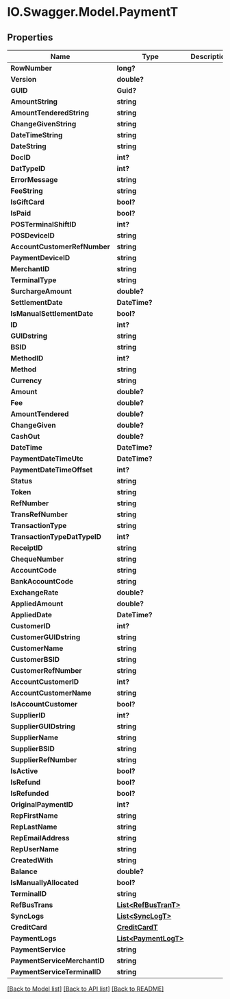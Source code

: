 # IO.Swagger.Model.PaymentT
## Properties

Name | Type | Description | Notes
------------ | ------------- | ------------- | -------------
**RowNumber** | **long?** |  | [optional] 
**Version** | **double?** |  | [optional] 
**GUID** | **Guid?** |  | [optional] 
**AmountString** | **string** |  | [optional] 
**AmountTenderedString** | **string** |  | [optional] 
**ChangeGivenString** | **string** |  | [optional] 
**DateTimeString** | **string** |  | [optional] 
**DateString** | **string** |  | [optional] 
**DocID** | **int?** |  | [optional] 
**DatTypeID** | **int?** |  | [optional] 
**ErrorMessage** | **string** |  | [optional] 
**FeeString** | **string** |  | [optional] 
**IsGiftCard** | **bool?** |  | [optional] 
**IsPaid** | **bool?** |  | [optional] 
**POSTerminalShiftID** | **int?** |  | [optional] 
**POSDeviceID** | **string** |  | [optional] 
**AccountCustomerRefNumber** | **string** |  | [optional] 
**PaymentDeviceID** | **string** |  | [optional] 
**MerchantID** | **string** |  | [optional] 
**TerminalType** | **string** |  | [optional] 
**SurchargeAmount** | **double?** |  | [optional] 
**SettlementDate** | **DateTime?** |  | [optional] 
**IsManualSettlementDate** | **bool?** |  | [optional] 
**ID** | **int?** |  | [optional] 
**GUIDstring** | **string** |  | [optional] 
**BSID** | **string** |  | [optional] 
**MethodID** | **int?** |  | [optional] 
**Method** | **string** |  | [optional] 
**Currency** | **string** |  | [optional] 
**Amount** | **double?** |  | [optional] 
**Fee** | **double?** |  | [optional] 
**AmountTendered** | **double?** |  | [optional] 
**ChangeGiven** | **double?** |  | [optional] 
**CashOut** | **double?** |  | [optional] 
**DateTime** | **DateTime?** |  | [optional] 
**PaymentDateTimeUtc** | **DateTime?** |  | [optional] 
**PaymentDateTimeOffset** | **int?** |  | [optional] 
**Status** | **string** |  | [optional] 
**Token** | **string** |  | [optional] 
**RefNumber** | **string** |  | [optional] 
**TransRefNumber** | **string** |  | [optional] 
**TransactionType** | **string** |  | [optional] 
**TransactionTypeDatTypeID** | **int?** |  | [optional] 
**ReceiptID** | **string** |  | [optional] 
**ChequeNumber** | **string** |  | [optional] 
**AccountCode** | **string** |  | [optional] 
**BankAccountCode** | **string** |  | [optional] 
**ExchangeRate** | **double?** |  | [optional] 
**AppliedAmount** | **double?** |  | [optional] 
**AppliedDate** | **DateTime?** |  | [optional] 
**CustomerID** | **int?** |  | [optional] 
**CustomerGUIDstring** | **string** |  | [optional] 
**CustomerName** | **string** |  | [optional] 
**CustomerBSID** | **string** |  | [optional] 
**CustomerRefNumber** | **string** |  | [optional] 
**AccountCustomerID** | **int?** |  | [optional] 
**AccountCustomerName** | **string** |  | [optional] 
**IsAccountCustomer** | **bool?** |  | [optional] 
**SupplierID** | **int?** |  | [optional] 
**SupplierGUIDstring** | **string** |  | [optional] 
**SupplierName** | **string** |  | [optional] 
**SupplierBSID** | **string** |  | [optional] 
**SupplierRefNumber** | **string** |  | [optional] 
**IsActive** | **bool?** |  | [optional] 
**IsRefund** | **bool?** |  | [optional] 
**IsRefunded** | **bool?** |  | [optional] 
**OriginalPaymentID** | **int?** |  | [optional] 
**RepFirstName** | **string** |  | [optional] 
**RepLastName** | **string** |  | [optional] 
**RepEmailAddress** | **string** |  | [optional] 
**RepUserName** | **string** |  | [optional] 
**CreatedWith** | **string** |  | [optional] 
**Balance** | **double?** |  | [optional] 
**IsManuallyAllocated** | **bool?** |  | [optional] 
**TerminalID** | **string** |  | [optional] 
**RefBusTrans** | [**List&lt;RefBusTranT&gt;**](RefBusTranT.md) |  | [optional] 
**SyncLogs** | [**List&lt;SyncLogT&gt;**](SyncLogT.md) |  | [optional] 
**CreditCard** | [**CreditCardT**](CreditCardT.md) |  | [optional] 
**PaymentLogs** | [**List&lt;PaymentLogT&gt;**](PaymentLogT.md) |  | [optional] 
**PaymentService** | **string** |  | [optional] 
**PaymentServiceMerchantID** | **string** |  | [optional] 
**PaymentServiceTerminalID** | **string** |  | [optional] 

[[Back to Model list]](../README.md#documentation-for-models) [[Back to API list]](../README.md#documentation-for-api-endpoints) [[Back to README]](../README.md)

